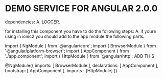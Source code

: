 DEMO SERVICE FOR ANGULAR 2.0.0
=================================

dependencies:
 A. LOGGER.


for installing this component you have to do the following steps:
A. if youre using in ionic2 you should add to the app module the following parts.

 import { NgModule }      from '@angular/core';
 import { BrowserModule } from '@angular/platform-browser';
 import { AppComponent }  from './app.component';
 import { HttpModule } from '@angular/http'; ADD THIS


 @NgModule({
     imports:      [ BrowserModule ],
     declarations: [ AppComponent ],
     bootstrap:    [ AppComponent ],
     imports :     [HttpModule]
 })


